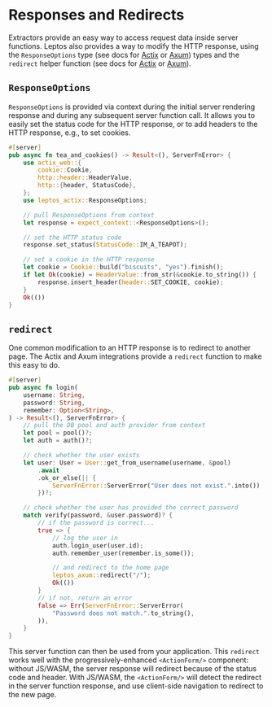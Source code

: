 # Responses and Redirects

Extractors provide an easy way to access request data inside server functions. Leptos also provides a way to modify the HTTP response, using the `ResponseOptions` type (see docs for [Actix](https://docs.rs/leptos_actix/latest/leptos_actix/struct.ResponseOptions.html) or [Axum](https://docs.rs/leptos_axum/latest/leptos_axum/struct.ResponseOptions.html)) types and the `redirect` helper function (see docs for [Actix](https://docs.rs/leptos_actix/latest/leptos_actix/fn.redirect.html) or [Axum](https://docs.rs/leptos_axum/latest/leptos_axum/fn.redirect.html)).

## `ResponseOptions`

`ResponseOptions` is provided via context during the initial server rendering response and during any subsequent server function call. It allows you to easily set the status code for the HTTP response, or to add headers to the HTTP response, e.g., to set cookies.

```rust
#[server]
pub async fn tea_and_cookies() -> Result<(), ServerFnError> {
    use actix_web::{
        cookie::Cookie,
        http::header::HeaderValue,
        http::{header, StatusCode},
    };
    use leptos_actix::ResponseOptions;

    // pull ResponseOptions from context
    let response = expect_context::<ResponseOptions>();

    // set the HTTP status code
    response.set_status(StatusCode::IM_A_TEAPOT);

    // set a cookie in the HTTP response
    let cookie = Cookie::build("biscuits", "yes").finish();
    if let Ok(cookie) = HeaderValue::from_str(&cookie.to_string()) {
        response.insert_header(header::SET_COOKIE, cookie);
    }
    Ok(())
}
```

## `redirect`

One common modification to an HTTP response is to redirect to another page. The Actix and Axum integrations provide a `redirect` function to make this easy to do.

```rust
#[server]
pub async fn login(
    username: String,
    password: String,
    remember: Option<String>,
) -> Result<(), ServerFnError> {
    // pull the DB pool and auth provider from context
    let pool = pool()?;
    let auth = auth()?;

    // check whether the user exists
    let user: User = User::get_from_username(username, &pool)
        .await
        .ok_or_else(|| {
            ServerFnError::ServerError("User does not exist.".into())
        })?;

    // check whether the user has provided the correct password
    match verify(password, &user.password)? {
        // if the password is correct...
        true => {
            // log the user in
            auth.login_user(user.id);
            auth.remember_user(remember.is_some());

            // and redirect to the home page
            leptos_axum::redirect("/");
            Ok(())
        }
        // if not, return an error
        false => Err(ServerFnError::ServerError(
            "Password does not match.".to_string(),
        )),
    }
}
```

This server function can then be used from your application. This `redirect` works well with the progressively-enhanced `<ActionForm/>` component: without JS/WASM, the server response will redirect because of the status code and header. With JS/WASM, the `<ActionForm/>` will detect the redirect in the server function response, and use client-side navigation to redirect to the new page.
